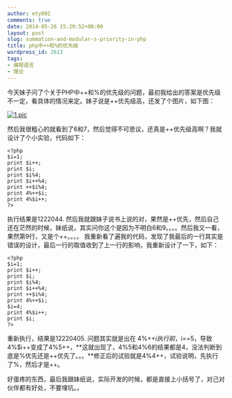 ```yaml
---
author: ety001
comments: true
date: 2014-05-26 15:29:52+00:00
layout: post
slug: summation-and-modular-s-priority-in-php
title: php中++和%的优先级
wordpress_id: 2613
tags:
- 编程语言
- 理论
---
```


今天妹子问了个关于PHP中++和%的优先级的问题，最初我给出的答案是优先级不一定，看具体的情况来定。妹子说是++优先级高，还发了个图片，如下图：

[![1.pic](http://www.domyself.me/wp-content/uploads/2014/05/1.pic_-300x225.jpg)](http://www.domyself.me/wp-content/uploads/2014/05/1.pic_.jpg)   

然后我很粗心的就看到了6和7，然后觉得不可思议，还真是++优先级高啊？我就设计了个小实验，代码如下：

```
<?php
$i=1;
print $i++;
print $i;
print $i%4;
print $i++%4;
print ++$i%4;
print 4%++$i;
print 4%$i++;
?>
```

执行结果是1222044. 然后我就跟妹子说书上说的对，果然是++优先，然后自己还在茫然的时候，妹纸说，其实问你这个是因为不明白6和9。。。。然后我又一看，果然第9行，又是个++。。。。 我重新看了遍我的代码，发现了我最后的一行其实是错误的设计，最后一行的取值收到了上一行的影响，我重新设计了一下，如下：

```
<?php
$i=1;
print $i++;
print $i;
print $i%4;
print $i++%4;
print ++$i%4;
print 4%++$i;
$i=4;
print 4%$i++;
print $i;
?>
```

重新执行，结果是12220405.
问题其实就是出在
4%++$i 执行前，$i==5，导致4%$i++变成了4%5++，**这就出现了，4%5和4%6的结果都是4，没法判断到底是%优先还是++优先了。。。**修正后的试验就是4%4++，试验说明，先执行了%，然后才是++。

好蛋疼的东西，最后我跟妹纸说，实际开发的时候，都是直接上小括号了，对己对伙伴都有好处，不要埋坑。。
